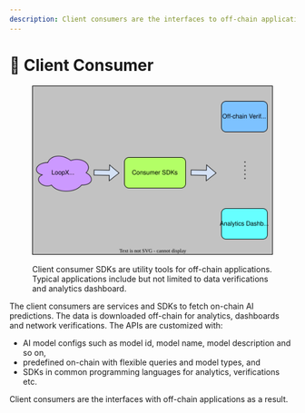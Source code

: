 ```yaml
---
description: Client consumers are the interfaces to off-chain applications.
---
```


# 🚚 Client Consumer

<figure><img src="../.gitbook/assets/consumer.svg" alt=""><figcaption><p>Client consumer SDKs are utility tools for off-chain applications. Typical applications include but not limited to data verifications and analytics dashboard.</p></figcaption></figure>

The client consumers are services and SDKs to fetch on-chain AI predictions. The data is downloaded off-chain for analytics, dashboards and network verifications. The APIs are customized with:

* AI model configs such as model id, model name, model description and so on,
* predefined on-chain with flexible queries and model types, and
* SDKs in common programming languages for analytics, verifications etc.

Client consumers are the interfaces with off-chain applications as a result.
